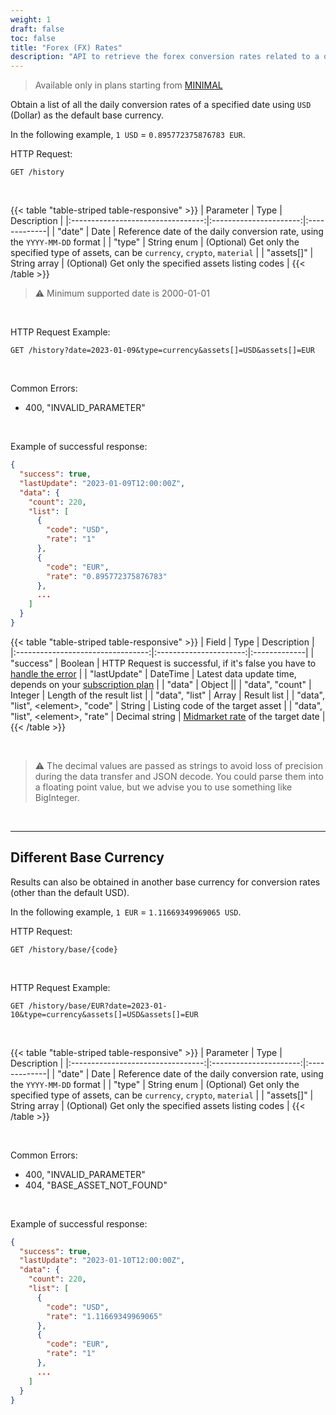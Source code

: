 ```yaml
---
weight: 1
draft: false
toc: false
title: "Forex (FX) Rates"
description: "API to retrieve the forex conversion rates related to a date in the past"
---
```


> Available only in plans starting from [MINIMAL](/docs/pricing/)

Obtain a list of all the daily conversion rates of a specified date using `USD` (Dollar) as the default base currency.

In the following example, `1 USD` = `0.895772375876783 EUR`.

HTTP Request:
```
GET /history
```

<br>

{{< table "table-striped table-responsive" >}}
|      Parameter                    |   Type                 |  Description |
|:---------------------------------:|:----------------------:|:-------------|
| "date"                            | Date                   | Reference date of the daily conversion rate, using the `YYYY-MM-DD` format |
| "type"                            | String enum            | (Optional) Get only the specified type of assets, can be `currency`, `crypto`, `material` |
| "assets[]"                        | String array           | (Optional) Get only the specified assets listing codes |
{{< /table >}}

> ⚠️ Minimum supported date is 2000-01-01

<br>

HTTP Request Example:
```
GET /history?date=2023-01-09&type=currency&assets[]=USD&assets[]=EUR
```

<br>

Common Errors:
- 400, "INVALID_PARAMETER"

<br>

Example of successful response:
```json
{
  "success": true,
  "lastUpdate": "2023-01-09T12:00:00Z",
  "data": {
    "count": 220,
    "list": [
      {
        "code": "USD",
        "rate": "1"
      },
      {
        "code": "EUR",
        "rate": "0.895772375876783"
      },
      ...
    ]
  }
}
```

{{< table "table-striped table-responsive" >}}
|      Field                        |   Type                 |  Description |
|:---------------------------------:|:----------------------:|:-------------|
| "success"                         | Boolean                | HTTP Request is successful, if it's false you have to [handle the error](/docs/quickstart/errors/) |
| "lastUpdate"                      | DateTime               | Latest data update time, depends on your [subscription plan](/docs/pricing/) |
| "data"                            | Object                 ||
| "data", "count"                   | Integer                | Length of the result list |
| "data", "list"                    | Array                  | Result list |
| "data", "list", \<element\>, "code" | String               | Listing code of the target asset |
| "data", "list", \<element\>, "rate" | Decimal string       | [Midmarket rate](/docs/quickstart/midmarket/) of the target date |
{{< /table >}}

<br>

> ⚠️ The decimal values are passed as strings to avoid loss of precision during the data transfer and JSON decode.
> You could parse them into a floating point value, but we advise you to use something like BigInteger.

<br><hr>

## Different Base Currency

Results can also be obtained in another base currency for conversion rates (other than the default USD).

In the following example, `1 EUR` = `1.11669349969065 USD`.

HTTP Request:
```
GET /history/base/{code}
```

<br>

HTTP Request Example:
```
GET /history/base/EUR?date=2023-01-10&type=currency&assets[]=USD&assets[]=EUR
```

<br>

{{< table "table-striped table-responsive" >}}
|      Parameter                    |   Type                 |  Description |
|:---------------------------------:|:----------------------:|:-------------|
| "date"                            | Date                   | Reference date of the daily conversion rate, using the `YYYY-MM-DD` format |
| "type"                            | String enum            | (Optional) Get only the specified type of assets, can be `currency`, `crypto`, `material` |
| "assets[]"                        | String array           | (Optional) Get only the specified assets listing codes |
{{< /table >}}

<br>

Common Errors:
- 400, "INVALID_PARAMETER"
- 404, "BASE_ASSET_NOT_FOUND"

<br>

Example of successful response:
```json
{
  "success": true,
  "lastUpdate": "2023-01-10T12:00:00Z",
  "data": {
    "count": 220,
    "list": [
      {
        "code": "USD",
        "rate": "1.11669349969065"
      },
      {
        "code": "EUR",
        "rate": "1"
      },
      ...
    ]
  }
}
```

